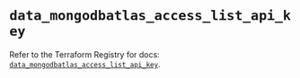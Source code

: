 # `data_mongodbatlas_access_list_api_key`

Refer to the Terraform Registry for docs: [`data_mongodbatlas_access_list_api_key`](https://registry.terraform.io/providers/mongodb/mongodbatlas/1.17.0/docs/data-sources/access_list_api_key).
